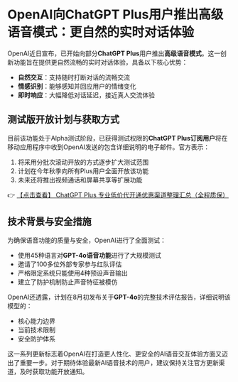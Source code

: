 # OpenAI向ChatGPT Plus用户推出高级语音模式：更自然的实时对话体验

OpenAI近日宣布，已开始向部分**ChatGPT Plus**用户推出**高级语音模式**。这一创新功能旨在提供更自然流畅的实时对话体验，具备以下核心优势：

- **自然交互**：支持随时打断对话的流畅交流
- **情感识别**：能够感知并回应用户的情绪变化
- **即时响应**：大幅降低对话延迟，接近真人交流体验

## 测试版开放计划与获取方式

目前该功能处于Alpha测试阶段，已获得测试权限的**ChatGPT Plus订阅用户**将在移动应用程序中收到OpenAI发送的包含详细说明的电子邮件。官方表示：

1. 将采用分批次滚动开放的方式逐步扩大测试范围
2. 计划在今年秋季向所有Plus用户全面开放该功能
3. 未来还将推出视频通话和屏幕共享等扩展功能

👉 [【点击查看】 ChatGPT Plus 专业低价代开通优惠渠道整理汇总（全程质保）](https://bit.ly/DaiKai)

## 技术背景与安全措施

为确保语音功能的质量与安全，OpenAI进行了全面测试：

- 使用45种语言对**GPT-4o语音功能**进行了大规模测试
- 邀请了100多位外部专家参与红队评估
- 严格限定系统只能使用4种预设声音输出
- 建立了防护机制防止声音特征被模仿

OpenAI还透露，计划在8月初发布关于**GPT-4o**的完整技术评估报告，详细说明该模型的：

- 核心能力边界
- 当前技术限制
- 安全防护体系

这一系列更新标志着OpenAI在打造更人性化、更安全的AI语音交互体验方面又迈出了重要一步。对于期待体验最新AI语音技术的用户，建议保持关注官方更新渠道，及时获取功能开放通知。